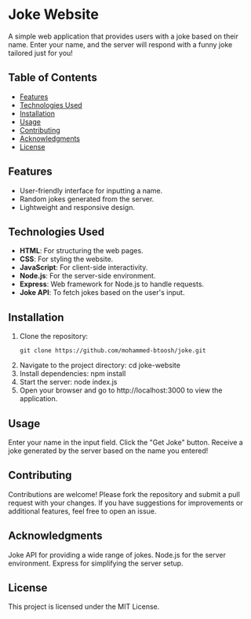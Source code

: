 # Joke Website

A simple web application that provides users with a joke based on their name. Enter your name, and the server will respond with a funny joke tailored just for you!

## Table of Contents

- [Features](#features)
- [Technologies Used](#technologies-used)
- [Installation](#installation)
- [Usage](#usage)
- [Contributing](#contributing)
- [Acknowledgments](#acknowledgments)
- [License](#license)

## Features

- User-friendly interface for inputting a name.
- Random jokes generated from the server.
- Lightweight and responsive design.

## Technologies Used

- **HTML**: For structuring the web pages.
- **CSS**: For styling the website.
- **JavaScript**: For client-side interactivity.
- **Node.js**: For the server-side environment.
- **Express**: Web framework for Node.js to handle requests.
- **Joke API**: To fetch jokes based on the user's input.

## Installation

1. Clone the repository:
   ```bash:
   git clone https://github.com/mohammed-btoosh/joke.git
2. Navigate to the project directory:
    cd joke-website
3. Install dependencies:
    npm install
4. Start the server:
    node  index.js
5. Open your browser and go to http://localhost:3000 to view the application.

## Usage
  Enter your name in the input field.
  Click the "Get Joke" button.
  Receive a joke generated by the server based on the name you entered!


## Contributing
Contributions are welcome! Please fork the repository and submit a pull request with your changes. If you have suggestions for improvements or additional features, feel free to open an issue.

## Acknowledgments
Joke API for providing a wide range of jokes.
Node.js for the server environment.
Express for simplifying the server setup.


## License
This project is licensed under the MIT License.
